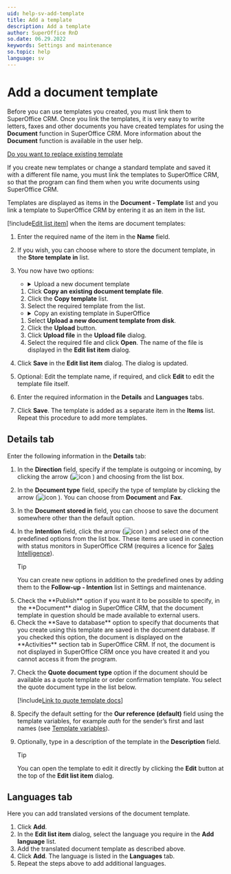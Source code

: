```yaml
---
uid: help-sv-add-template
title: Add a template
description: Add a template
author: SuperOffice RnD
so.date: 06.29.2022
keywords: Settings and maintenance
so.topic: help
language: sv
---
```


# Add a document template

Before you can use templates you created, you must link them to SuperOffice CRM. Once you link the templates, it is very easy to write letters, faxes and other documents you have created templates for using the **Document** function in SuperOffice CRM. More information about the **Document** function is available in the user help.

[Do you want to replace existing template][1]

If you create new templates or change a standard template and saved it with a different file name, you must link the templates to SuperOffice CRM, so that the program can find them when you write documents using SuperOffice CRM.

Templates are displayed as items in the **Document - Template** list and you link a template to SuperOffice CRM by entering it as an item in the list.

[!include[Edit list item](includes/edit-list-item.md)] when the items are document templates:

1. Enter the required name of the item in the **Name** field.
2. If you wish, you can choose where to store the document template, in the **Store template in** list.
3. You now have two options:

    * <details><summary>Upload a new document template</summary>

    1. Click **Copy an existing document template file**.
    2. Click the **Copy template** list.
    3. Select the required template from the list.

    </details>

    * <details><summary>Copy an existing template in SuperOffice</summary>

    1. Select **Upload a new document template from disk**.
    2. Click the **Upload** button.
    3. Click **Upload file** in the **Upload file** dialog.
    4. Select the required file and click **Open**. The name of the file is displayed in the **Edit list item** dialog.

    </details>

4. Click **Save** in the **Edit list item** dialog. The dialog is updated.
5. Optional: Edit the template name, if required, and click **Edit** to edit the template file itself.
6. Enter the required information in the **Details** and **Languages** tabs.
7. Click **Save**. The template is added as a separate item in the **Items** list. Repeat this procedure to add more templates.

## Details tab

Enter the following information in the **Details** tab:

1. In the **Direction** field, specify if the template is outgoing or incoming, by clicking the arrow (![icon][img1] ) and choosing from the list box.

2. In the **Document type** field, specify the type of template by clicking the arrow (![icon][img1] ). You can choose from **Document** and **Fax**.

3. In the **Document stored in** field, you can choose to save the document somewhere other than the default option.

4. In the **Intention** field, click the arrow (![icon][img1] ) and select one of the predefined options from the list box. These items are used in connection with status monitors in SuperOffice CRM (requires a licence for [Sales Intelligence][4]).

    > [!TIP]
    >You can create new options in addition to the predefined ones by adding them to the **Follow-up - Intention** list in Settings and maintenance.

5. <!-- onsite-->Check the **Publish** option if you want it to be possible to specify, in the **Document** dialog in SuperOffice CRM, that the document template in question should be made available to external users.

6. <!-- onsite-->Check the **Save to database** option to specify that documents that you create using this template are saved in the document database. If you checked this option, the document is displayed on the **Activities** section tab in SuperOffice CRM. If not, the document is not displayed in SuperOffice CRM once you have created it and you cannot access it from the program.

7. Check the **Quote document type** option if the document should be available as a quote template or order confirmation template. You select the quote document type in the list below.

    [!include[Link to quote template docs](includes/learn-quote-templates.md)]

8. Specify the default setting for the **Our reference (default)** field using the template variables, for example *auth* for the sender’s first and last names (see [Template variables][2]).

9. Optionally, type in a description of the template in the **Description** field.

    > [!TIP]
    > You can open the template to edit it directly by clicking the **Edit** button at the top of the **Edit list item** dialog.

## Languages tab

Here you can add translated versions of the document template.

1. Click **Add**.
2. In the **Edit list item** dialog, select the language you require in the **Add language** list.
3. Add the translated document template as described above.
4. Click **Add**. The language is listed in the **Languages** tab.
5. Repeat the steps above to add additional languages.

<!-- Referenced links -->
[2]: ../../../document/learn/template-variables.md
[1]: replace-existing-template.md
[4]: ../../../sale/saint/learn/index.md

<!-- Referenced images -->
[img1]: ../../../../media/icons/arrow-down.png


